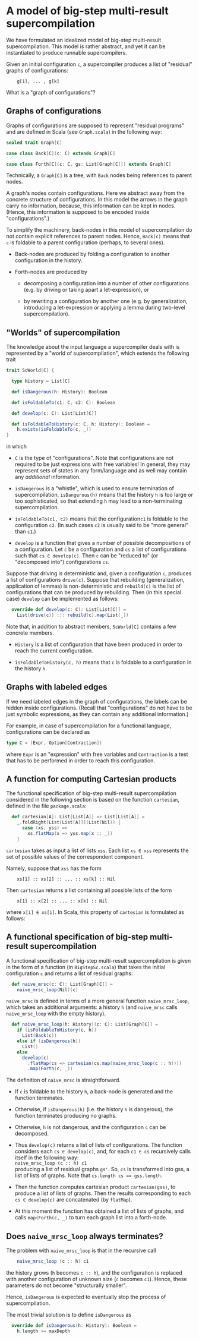 # A model of big-step multi-result supercompilation

We have formulated an idealized model of big-step multi-result supercompilation.
This model is rather abstract, and yet it can be instantiated to produce
runnable supercompilers.

Given an initial configuration `c`, a supercompiler produces a list of
"residual" graphs of configurations:
```
    g[1], ... , g[k]
```

What is a "graph of configurations"?

## Graphs of configurations

Graphs of configurations are supposed to represent "residual programs" and are
defined in Scala (see `Graph.scala`) in the following way:

```scala
sealed trait Graph[C]

case class Back[C](c: C) extends Graph[C]

case class Forth[C](c: C, gs: List[Graph[C]]) extends Graph[C]
```

Technically, a `Graph[C]` is a tree, with `Back` nodes being
references to parent nodes.

A graph's nodes contain configurations. Here we abstract away
from the concrete structure of configurations.
In this model the arrows in the graph carry no information,
because, this information can be kept in nodes.
(Hence, this information is supposed to be encoded inside
"configurations".)

To simplify the machinery, back-nodes in this model of
supercompilation do not contain explicit references
to parent nodes. Hence, `Back(c)` means that `c` is foldable
to a parent configuration (perhaps, to several ones).

* Back-nodes are produced by folding a configuration to another
  configuration in the history.

* Forth-nodes are produced by

    + decomposing a configuration into a number of other configurations
      (e.g. by driving or taking apart a let-expression), or

    + by rewriting a configuration by another one (e.g. by generalization,
      introducing a let-expression or applying a lemma during
      two-level supercompilation).

## "Worlds" of supercompilation

The knowledge about the input language a supercompiler deals with
is represented by a "world of supercompilation", which extends the
following trait
```scala
trait ScWorld[C] {

  type History = List[C]

  def isDangerous(h: History): Boolean

  def isFoldableTo(c1: C, c2: C): Boolean

  def develop(c: C): List[List[C]]

  def isFoldableToHistory(c: C, h: History): Boolean =
    h.exists(isFoldableTo(c, _))
}
```
in which

* `C` is the type of "configurations". Note that configurations are
   not required to be just expressions with free variables! In general,
   they may represent sets of states in any form/language and as well may
   contain any _additional_ information.

* `isDangerous` is a "whistle", which is used to ensure termination of
  supercompilation. `isDangerous(h)` means that the history `h`
  is too large or too sophisticated, so that extending `h` may lead to
  a non-terminating supercompilation.

* `isFoldableTo(c1, c2)` means that the configuration`c1` is foldable to
  the configuration `c2`. (In such cases `c2` is usually said to be "more
  general" than `c1`.)

* `develop` is a function that gives a number of possible decompositions of
  a configuration. Let `c` be a configuration and `cs` a list of configurations
  such that `cs ∈ develop(c)`. Then `c` can be "reduced to" (or "decomposed
  into") configurations `cs`.

Suppose that driving is deterministic and, given a configuration `c`,
produces a list of configurations `drive(c)`. Suppose that rebuilding
(generalization, application of lemmas) is non-deterministic and
`rebuild(c)` is the list of configurations that can be produced by
rebuilding. Then (in this special case) `develop` can be implemented as
follows:

```scala
  override def develop(c: C): List[List[C]] =
    List(drive(c)) ::: rebuild(c).map(List(_))
```

Note that, in addition to abstract members, `ScWorld[C]` contains a few
concrete members.

* `History` is a list of configuration that have been produced
  in order to reach the current configuration.

* `isFoldableToHistory(c, h)` means that `c` is foldable to a configuration in
  the history `h`.


## Graphs with labeled edges

If we need labeled edges in the graph of configurations, the labels can be
hidden inside configurations. (Recall that "configurations" do not have to be
just symbolic expressions, as they can contain any additional information.)

For example, in case of supercompilation for a functional language,
configurations can be declared as

```scala
type C = (Expr, Option[Contraction])
```
where `Expr` is an "expression" with free variables and `Contraction` is
a test that has to be performed in order to reach this configuration.

## A function for computing Cartesian products

The functional specification of big-step multi-result supercompilation
considered in the following section is based on the function
`cartesian`, defined in the file `package.scala`:

```scala
  def cartesian[A]: List[List[A]] => List[List[A]] =
    _.foldRight[List[List[A]]](List(Nil)) {
      case (xs, yss) =>
        xs.flatMap(x => yss.map(x :: _))
    }
```

`cartesian` takes as input a list of lists `xss`. Each list `xs ∈ xss`
represents the set of possible values of the correspondent component.

Namely, suppose that `xss` has the form

```text
    xs[1] :: xs[2] :: ... :: xs[k] :: Nil
```

Then `cartesian` returns a list containing all possible lists of
the form

```text
    x[1] :: x[2] :: ... :: x[k] :: Nil
```

where `x[i] ∈ xs[i]`. In Scala, this property of `cartesian` is
formulated as follows:

## A functional specification of big-step multi-result supercompilation

A functional specification of big-step multi-result supercompilation
is given in the form of a function (in `BigStepSc.scala`)
that takes the initial configuration `c` and returns a list of residual
graphs:

```scala
  def naive_mrsc(c: C): List[Graph[C]] =
    naive_mrsc_loop(Nil)(c)
```

`naive_mrsc` is defined in terms of a more general function
`naive_mrsc_loop`, which takes an additional arguments: a history `h`
(and `naive_mrsc` calls `naive_mrsc_loop` with the empty history).

```scala
  def naive_mrsc_loop(h: History)(c: C): List[Graph[C]] =
    if (isFoldableToHistory(c, h))
      List(Back(c))
    else if (isDangerous(h))
      List()
    else
      develop(c)
        .flatMap(cs => cartesian(cs.map(naive_mrsc_loop(c :: h))))
        .map(Forth(c, _))
```

The definition of `naive_mrsc` is straightforward.

* If `c` is foldable to the history `h`, a back-node is generated
  and the function terminates.

* Otherwise, if `isDangerous(h)` (i.e. the history `h` is dangerous),
  the function terminates producing no graphs.

* Otherwise, `h` is not dangerous, and the configuration `c`
  can be decomposed.

* Thus `develop(c)` returns a list of lists of configurations. The function
  considers each `cs ∈ develop(c)`, and, for each `c1 ∈ cs` recursively
  calls itself in the following way:  
      `naive_mrsc_loop (c :: h) c1`  
  producing a list of residual graphs `gs'`. So, `cs` is
  transformed into gss, a list of lists of graphs. Note that
  `cs.length cs == gss.length`.

* Then the function computes cartesian product `cartesian(gss)`,
  to produce a list of lists of graphs. Then the results
  corresponding to each `cs ∈ develop(c)` are concatenated (by `flatMap`).

* At this moment the function has obtained a list of lists of graphs,
  and calls `map(Forth(c, _)` to turn each graph list into a forth-node.

## Does `naive_mrsc_loop` always terminates?

The problem with `naive_mrsc_loop` is that in the recursive call

```scala
    naive_mrsc_loop (c :: h) c1
```

the history grows (`h` becomes `c :: h`), and the configuration
is replaced with another configuration of unknown size (`c` becomes
`c1`). Hence, these parameters do not become "structurally smaller".

Hence, `isDangerous` is expected to eventually stop the process of
supercompilation.

The most trivial solution is to define `isDangerous` as

```scala
  override def isDangerous(h: History): Boolean =
    h.length >= maxDepth
``` 
